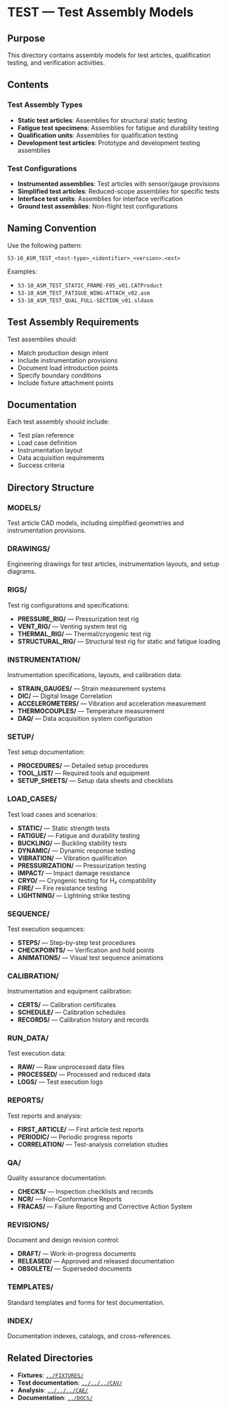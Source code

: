 # TEST — Test Assembly Models

## Purpose

This directory contains assembly models for test articles, qualification testing, and verification activities.

## Contents

### Test Assembly Types
- **Static test articles**: Assemblies for structural static testing
- **Fatigue test specimens**: Assemblies for fatigue and durability testing
- **Qualification units**: Assemblies for qualification testing
- **Development test articles**: Prototype and development testing assemblies

### Test Configurations
- **Instrumented assemblies**: Test articles with sensor/gauge provisions
- **Simplified test articles**: Reduced-scope assemblies for specific tests
- **Interface test units**: Assemblies for interface verification
- **Ground test assemblies**: Non-flight test configurations

## Naming Convention

Use the following pattern:
```
53-10_ASM_TEST_<test-type>_<identifier>_<version>.<ext>
```

Examples:
- `53-10_ASM_TEST_STATIC_FRAME-F05_v01.CATProduct`
- `53-10_ASM_TEST_FATIGUE_WING-ATTACH_v02.asm`
- `53-10_ASM_TEST_QUAL_FULL-SECTION_v01.sldasm`

## Test Assembly Requirements

Test assemblies should:
- Match production design intent
- Include instrumentation provisions
- Document load introduction points
- Specify boundary conditions
- Include fixture attachment points

## Documentation

Each test assembly should include:
- Test plan reference
- Load case definition
- Instrumentation layout
- Data acquisition requirements
- Success criteria

## Directory Structure

### MODELS/
Test article CAD models, including simplified geometries and instrumentation provisions.

### DRAWINGS/
Engineering drawings for test articles, instrumentation layouts, and setup diagrams.

### RIGS/
Test rig configurations and specifications:
- **PRESSURE_RIG/** — Pressurization test rig
- **VENT_RIG/** — Venting system test rig
- **THERMAL_RIG/** — Thermal/cryogenic test rig
- **STRUCTURAL_RIG/** — Structural test rig for static and fatigue loading

### INSTRUMENTATION/
Instrumentation specifications, layouts, and calibration data:
- **STRAIN_GAUGES/** — Strain measurement systems
- **DIC/** — Digital Image Correlation
- **ACCELEROMETERS/** — Vibration and acceleration measurement
- **THERMOCOUPLES/** — Temperature measurement
- **DAQ/** — Data acquisition system configuration

### SETUP/
Test setup documentation:
- **PROCEDURES/** — Detailed setup procedures
- **TOOL_LIST/** — Required tools and equipment
- **SETUP_SHEETS/** — Setup data sheets and checklists

### LOAD_CASES/
Test load cases and scenarios:
- **STATIC/** — Static strength tests
- **FATIGUE/** — Fatigue and durability testing
- **BUCKLING/** — Buckling stability tests
- **DYNAMIC/** — Dynamic response testing
- **VIBRATION/** — Vibration qualification
- **PRESSURIZATION/** — Pressurization testing
- **IMPACT/** — Impact damage resistance
- **CRYO/** — Cryogenic testing for H₂ compatibility
- **FIRE/** — Fire resistance testing
- **LIGHTNING/** — Lightning strike testing

### SEQUENCE/
Test execution sequences:
- **STEPS/** — Step-by-step test procedures
- **CHECKPOINTS/** — Verification and hold points
- **ANIMATIONS/** — Visual test sequence animations

### CALIBRATION/
Instrumentation and equipment calibration:
- **CERTS/** — Calibration certificates
- **SCHEDULE/** — Calibration schedules
- **RECORDS/** — Calibration history and records

### RUN_DATA/
Test execution data:
- **RAW/** — Raw unprocessed data files
- **PROCESSED/** — Processed and reduced data
- **LOGS/** — Test execution logs

### REPORTS/
Test reports and analysis:
- **FIRST_ARTICLE/** — First article test reports
- **PERIODIC/** — Periodic progress reports
- **CORRELATION/** — Test-analysis correlation studies

### QA/
Quality assurance documentation:
- **CHECKS/** — Inspection checklists and records
- **NCR/** — Non-Conformance Reports
- **FRACAS/** — Failure Reporting and Corrective Action System

### REVISIONS/
Document and design revision control:
- **DRAFT/** — Work-in-progress documents
- **RELEASED/** — Approved and released documentation
- **OBSOLETE/** — Superseded documents

### TEMPLATES/
Standard templates and forms for test documentation.

### INDEX/
Documentation indexes, catalogs, and cross-references.

## Related Directories

- **Fixtures**: [`../FIXTURES/`](../FIXTURES/)
- **Test documentation**: [`../../../CAV/`](../../../CAV/)
- **Analysis**: [`../../../CAE/`](../../../CAE/)
- **Documentation**: [`../DOCS/`](../DOCS/)
